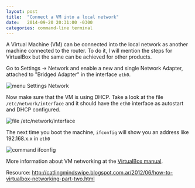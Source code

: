 ```yaml
---
layout: post
title:  "Connect a VM into a local network"
date:   2014-09-20 20:31:00 -0300
categories: command-line terminal
---
```

A Virtual Machine (VM) can be connected into the local network as another machine connected to the router. To do it, I will mention the steps for VirtualBox but the same can be achieved for other products.

Go to Settings -> Network and enable a new and single Network Adapter, attached to "Bridged Adapter" in the interface `eth0`.

![menu Settings Network](http://i.imgur.com/UYj8F9n.png)

Now make sure that the VM is using DHCP. Take a look at the file `/etc/network/interface` and it should have the `eth0` interface as autostart and DHCP configured.

![file /etc/network/interface](http://i.imgur.com/28CTWKg.png)

The next time you boot the machine, `ifconfig` will show you an address like 192.168.x.x in `eth0`

![command ifconfig](http://i.imgur.com/3oL8JeC.png)

More information about VM networking at the [VirtualBox manual][vm-manual].

Resource: http://catlingmindswipe.blogspot.com.ar/2012/06/how-to-virtualbox-networking-part-two.html

[vm-manual]: http://www.virtualbox.org/manual/ch06.html#network_bridged
